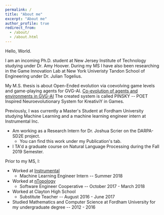 ```yaml
---
permalink: /
title: "About me"
excerpt: "About me"
author_profile: true
redirect_from: 
  - /about/
  - /about.html
---
```


Hello, World. 

I am an incoming Ph.D. student at New Jersey Institute of Technology studying under Dr. Amy Hoover. During my MS I have also been researching in the Game Innovation Lab at New York Univeristy Tandon School of Engineering under Dr. Julian Togelius. 

My M.S. thesis is about Open-Ended evolution via coevolving game levels and game-playing agents for GVG-AI. [Co-evolution of agents and environments in GVG-AI](https://github.com/aadharna/UntouchableThunder) The created system is called PINSKY -- POET Inspired Neuroevolutionary System for KreativiY in Games.  

Previously, I was currently a Master's Student at Fordham University studying Machine Learning and a machine learning engineer intern at Instrumental Inc. 

* Am working as a Research Intern for Dr. Joshua Scrier on the DARPA-SD2E project.
  * You can find this work under my Publication's tab.
* I TA'd a graduate course on Natural Language Processing during the Fall 2019 Semester.

Prior to my MS, I:

* Worked at [Instrumental](https://www.instrumental.com/)
  * Machine Learning Engineer Intern -- Summer 2018
* Worked at [nTopology](https://ntopology.com/)
  * Software Engineer Cooperative -- October 2017 - March 2018
* Worked at Clayton High School
  * Substitute Teacher -- August 2016 - June 2017
* Studied Mathematics and Computer Science at Fordham University for my undergraduate degree -- 2012 - 2016


